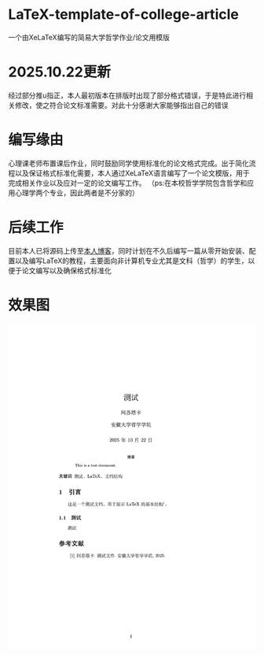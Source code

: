 # LaTeX-template-of-college-article
一个由XeLaTeX编写的简易大学哲学作业/论文用模版
# 2025.10.22更新
经过部分推u指正，本人最初版本在排版时出现了部分格式错误，于是特此进行相关修改，使之符合论文标准需要。对此十分感谢大家能够指出自己的错误
# 编写缘由
心理课老师布置课后作业，同时鼓励同学使用标准化的论文格式完成。出于简化流程以及保证格式标准化需要，本人通过XeLaTeX语言编写了一个论文模版，用于完成相关作业以及应对一定的论文编写工作。
（ps:在本校哲学学院包含哲学和应用心理学两个专业，因此两者是不分家的）
# 后续工作
目前本人已将源码上传至[本人博客](https://www.asutaka.ink)，同时计划在不久后编写一篇从零开始安装、配置以及编写LaTeX的教程，主要面向非计算机专业尤其是文科（哲学）的学生，以便于论文编写以及确保格式标准化
# 效果图
![alt text](https://github.com/Asutaka233/LaTeX-template-of-college-article/blob/main/latex-1.png)
